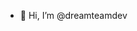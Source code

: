 - 👋 Hi, I’m @dreamteamdev

<!---
dreamteamdev/dreamteamdev is a ✨ special ✨ repository because its `README.md` (this file) appears on your GitHub profile.
You can click the Preview link to take a look at your changes.
--->
